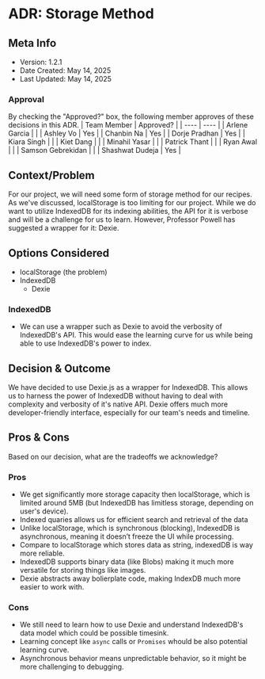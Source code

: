 # ADR: Storage Method
## Meta Info
- Version: 1.2.1
- Date Created: May 14, 2025
- Last Updated: May 14, 2025

### Approval
By checking the "Approved?" box, the following member approves of these decisions in this ADR.
| Team Member       | Approved? |
| ----              | ---- | 
| Arlene Garcia     | |
| Ashley Vo         | Yes |
| Chanbin Na        | Yes |
| Dorje Pradhan     | Yes |
| Kiara Singh       | |
| Kiet Dang         | |
| Minahil Yasar     | |
| Patrick Thant     | |
| Ryan Awal         | |
| Samson Gebrekidan | |
| Shashwat Dudeja   | Yes |

## Context/Problem
For our project, we will need some form of storage method for our recipes. As we've discussed, localStorage is too limiting for our project. While we do want to utilize IndexedDB for its indexing abilities, the API for it is verbose and will be a challenge for us to learn. However, Professor Powell has suggested a wrapper for it: Dexie.

## Options Considered
- localStorage (the problem)
- IndexedDB
  - Dexie

### IndexedDB
- We can use a wrapper such as Dexie to avoid the verbosity of IndexedDB's API. This would ease the learning curve for us while being able to use IndexedDB's power to index.

## Decision & Outcome
We have decided to use Dexie.js as a wrapper for IndexedDB. This allows us to harness the power of IndexedDB without having to deal with complexity and verbosity of it's native API. Dexie offers much more developer-friendly interface, especially for our team's needs and timeline. 

## Pros & Cons
Based on our decision, what are the tradeoffs we acknowledge?

### Pros
- We get significantly more storage capacity then localStorage, which is limited around 5MB (but IndexedDB has limitless storage, depending on user's device).
- Indexed quaries allows us for efficient search and retrieval of the data
- Unlike localStorage, which is synchronous (blocking), IndexedDB is asynchronous, meaning it doesn’t freeze the UI while processing.
- Compare to localStorage which stores data as string, indexedDB is way more reliable.
- IndexedDB supports binary data (like Blobs) making it much more versatile for storing things like images.
- Dexie abstracts away bolierplate code, making IndexDB much more easier to work with.
### Cons
- We still need to learn how to use Dexie and understand IndexedDB's data model which could be possible timesink.
- Learning concept like `async` calls or `Promises` whould be also potential learning curve.
- Asynchronous behavior means unpredictable behavior, so it might be more challenging to debugging. 

